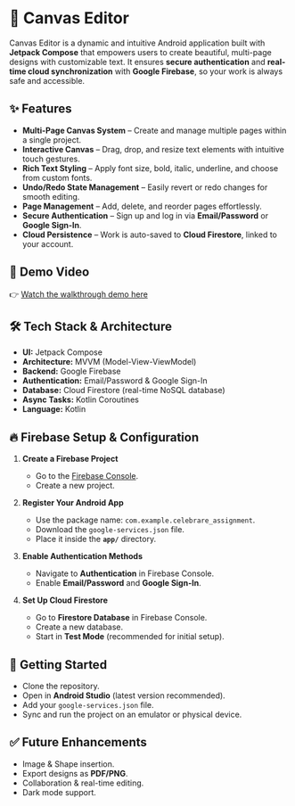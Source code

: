 # 🎨 Canvas Editor

Canvas Editor is a dynamic and intuitive Android application built with **Jetpack Compose** that empowers users to create beautiful, multi-page designs with customizable text. It ensures **secure authentication** and **real-time cloud synchronization** with **Google Firebase**, so your work is always safe and accessible.


## ✨ Features

* **Multi-Page Canvas System** – Create and manage multiple pages within a single project.
* **Interactive Canvas** – Drag, drop, and resize text elements with intuitive touch gestures.
* **Rich Text Styling** – Apply font size, bold, italic, underline, and choose from custom fonts.
* **Undo/Redo State Management** – Easily revert or redo changes for smooth editing.
* **Page Management** – Add, delete, and reorder pages effortlessly.
* **Secure Authentication** – Sign up and log in via **Email/Password** or **Google Sign-In**.
* **Cloud Persistence** – Work is auto-saved to **Cloud Firestore**, linked to your account.

## 🎥 Demo Video

👉 [Watch the walkthrough demo here](#)



## 🛠️ Tech Stack & Architecture

* **UI:** Jetpack Compose
* **Architecture:** MVVM (Model-View-ViewModel)
* **Backend:** Google Firebase
* **Authentication:** Email/Password & Google Sign-In
* **Database:** Cloud Firestore (real-time NoSQL database)
* **Async Tasks:** Kotlin Coroutines
* **Language:** Kotlin


## 🔥 Firebase Setup & Configuration

1. **Create a Firebase Project**

   * Go to the [Firebase Console](https://console.firebase.google.com/).
   * Create a new project.

2. **Register Your Android App**

   * Use the package name: `com.example.celebrare_assignment`.
   * Download the `google-services.json` file.
   * Place it inside the **`app/`** directory.

3. **Enable Authentication Methods**

   * Navigate to **Authentication** in Firebase Console.
   * Enable **Email/Password** and **Google Sign-In**.

4. **Set Up Cloud Firestore**

   * Go to **Firestore Database** in Firebase Console.
   * Create a new database.
   * Start in **Test Mode** (recommended for initial setup).



## 🚀 Getting Started

* Clone the repository.
* Open in **Android Studio** (latest version recommended).
* Add your `google-services.json` file.
* Sync and run the project on an emulator or physical device.



## ✅ Future Enhancements

* Image & Shape insertion.
* Export designs as **PDF/PNG**.
* Collaboration & real-time editing.
* Dark mode support.

